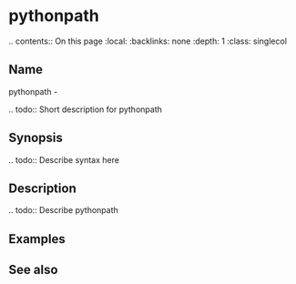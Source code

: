 

# pythonpath

.. contents:: On this page
    :local:
    :backlinks: none
    :depth: 1
    :class: singlecol

Name
----
pythonpath - 

.. todo::
    Short description for pythonpath

Synopsis
--------
.. todo::
   Describe syntax here

Description
-----------
.. todo::
    Describe pythonpath

Examples
--------

See also
--------

